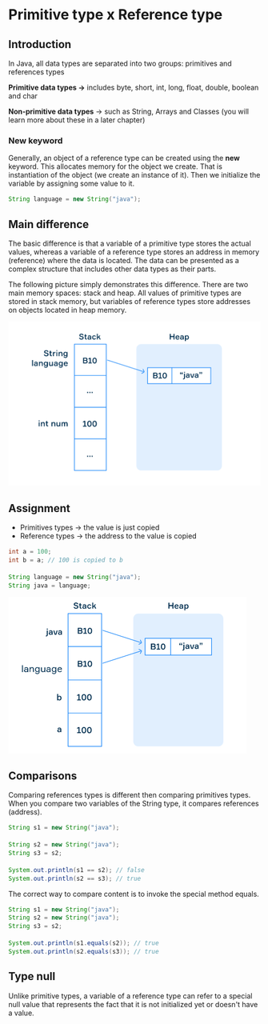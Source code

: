 # Primitive type x Reference type

## Introduction

In Java, all data types are separated into two groups: primitives and references types

**Primitive data types →** includes byte, short, int, long, float, double, boolean and char

**Non-primitive data types** → such as String, Arrays and Classes (you will learn more about these in a later chapter)

### New keyword

Generally, an object of a reference type can be created using the **new** keyword. This allocates memory for the object we create. That is instantiation of the object (we create an instance of it). Then we initialize the variable by assigning some value to it.

```java
String language = new String("java");
```

## Main difference

The basic difference is that a variable of a primitive type stores the actual values, whereas a variable of a reference type stores an address in memory (reference) where the data is located. The data can be presented as a complex structure that includes other data types as their parts.

The following picture simply demonstrates this difference. There are two main memory spaces: stack and heap. All values of primitive types are stored in stack memory, but variables of reference types store addresses on objects located in heap memory.

![image 1](assets/primitive1.png)

## Assignment

- Primitives types → the value is just copied
- Reference types → the address to the value is copied

```java
int a = 100;
int b = a; // 100 is copied to b

String language = new String("java");
String java = language;
```

![image 2](assets/primitive2.png)

## Comparisons

Comparing references types is different then comparing primitives types. When you compare two variables of the String type, it compares references (address).

```java
String s1 = new String("java");

String s2 = new String("java");
String s3 = s2;

System.out.println(s1 == s2); // false
System.out.println(s2 == s3); // true
```

The correct way to compare content is to invoke the special method equals.

```java
String s1 = new String("java");
String s2 = new String("java");
String s3 = s2;

System.out.println(s1.equals(s2)); // true
System.out.println(s2.equals(s3)); // true
```

## Type null

Unlike primitive types, a variable of a reference type can refer to a special null value that represents the fact that it is not initialized yet or doesn't have a value.

